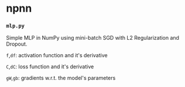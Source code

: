 # npnn

### `mlp.py`
Simple MLP in NumPy using mini-batch SGD with L2 Regularization and Dropout.

`f`,`df`: activation function and it's derivative

`C`,`dC`: loss function and it's derivative

`gW`,`gb`: gradients w.r.t. the model's parameters
